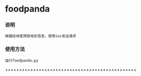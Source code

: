 # foodpanda

### 说明
```
根据经纬度爬取地区信息，使用ios发送请求
```

### 使用方法
```
运行foodpanda.py

```
+++++++++++++++++++++++++++++++++++++++++++++++